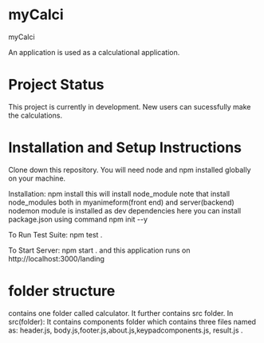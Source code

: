 
# myCalci
myCalci

An application is used as a calculational application.

# Project Status
This project is currently in development. New users can sucessfully make the calculations.

# Installation and Setup Instructions
Clone down this repository. You will need node and npm installed globally on your machine.

Installation:
npm install this will install node_module 
note that install node_modules both in myanimeform(front end) and server(backend)
nodemon module is installed as dev dependencies here
you can install package.json using command npm init --y

To Run Test Suite:
npm test .

 To Start Server:
npm start . and this application runs on http://localhost:3000/landing
 


# folder structure
 contains one folder called calculator. It further contains src folder.
 In src(folder):
 It contains components folder which contains three files named as:
 header.js, body.js,footer.js,about.js,keypadcomponents.js, result.js . 
 
 